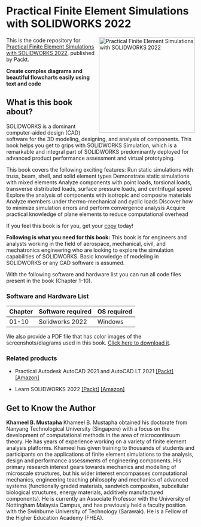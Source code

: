 # Practical Finite Element Simulations with SOLIDWORKS 2022

<a href="https://www.packtpub.com/product/practical-finite-element-simulations-with-solidworks-2022/9781801819923"><img src="https://static.packt-cdn.com/products/9781801819923/cover/smaller" alt="Practical Finite Element Simulations with SOLIDWORKS 2022" height="256px" align="right"></a>

This is the code repository for [Practical Finite Element Simulations with SOLIDWORKS 2022](https://www.packtpub.com/product/practical-finite-element-simulations-with-solidworks-2022/9781801819923), published by Packt.

**Create complex diagrams and beautiful flowcharts easily using text and code**

## What is this book about?
SOLIDWORKS is a dominant computer-aided design (CAD) software for the 3D modeling, designing, and analysis of components. This book helps you get to grips with SOLIDWORKS Simulation, which is a remarkable and integral part of SOLIDWORKS predominantly deployed for advanced product performance assessment and virtual prototyping.

This book covers the following exciting features:
Run static simulations with truss, beam, shell, and solid element types
Demonstrate static simulations with mixed elements
Analyze components with point loads, torsional loads, transverse distributed loads, surface pressure loads, and centrifugal speed
Explore the analysis of components with isotropic and composite materials
Analyze members under thermo-mechanical and cyclic loads
Discover how to minimize simulation errors and perform convergence analysis
Acquire practical knowledge of plane elements to reduce computational overhead

If you feel this book is for you, get your [copy](https://www.amazon.com/Practical-Finite-Element-Simulations-SOLIDWORKS/dp/1801819920) today!

**Following is what you need for this book:**
This book is for engineers and analysts working in the field of aerospace, mechanical, civil, and mechatronics engineering who are looking to explore the simulation capabilities of SOLIDWORKS. Basic knowledge of modeling in SOLIDWORKS or any CAD software is assumed.

With the following software and hardware list you can run all code files present in the book (Chapter 1-10).
### Software and Hardware List
| Chapter | Software required | OS required |
| -------- | ------------------------------------ | ----------------------------------- |
| 01-10 | Solidworks 2022 | Windows |


We also provide a PDF file that has color images of the screenshots/diagrams used in this book. [Click here to download it](https://static.packt-cdn.com/downloads/9781801819923_ColorImages.pdf).

### Related products
* Practical Autodesk AutoCAD 2021 and AutoCAD LT 2021 [[Packt]](https://www.packtpub.com/product/practical-autodesk-autocad-2021-and-autocad-lt-2021/9781789809152) [[Amazon]](https://www.amazon.com/Practical-Autodesk-AutoCAD-2021-no-nonsense/dp/1789809150/ref=tmm_pap_swatch_0?_encoding=UTF8&qid=&sr=)

* Learn SOLIDWORKS 2022 [[Packt]](https://www.packtpub.com/product/learn-solidworks-2020/9781789804102) [[Amazon]](https://www.amazon.com/Learn-SOLIDWORKS-2020-hands-accomplished/dp/1789804108)


## Get to Know the Author
**Khameel B. Mustapha**
Khameel B. Mustapha obtained his doctorate from Nanyang Technological University (Singapore) with a focus on the development of computational methods in the area of microcontinuum theory. He has years of experience working on a variety of finite element analysis platforms. Khameel has given training to thousands of students and participants on the applications of finite element simulations to the analysis, design and performance assessments of engineering components. His primary research interest gears towards mechanics and modelling of microscale structures, but his wider interest encompasses computational mechanics, engineering teaching philosophy and mechanics of advanced systems (functionally graded materials, sandwich composites, subcellular biological structures, energy materials, additively manufactured components). He is currently an Associate Professor with the University of Nottingham Malaysia Campus, and has previously held a faculty position with the Swinburne University of Technology (Sarawak). He is a Fellow of the Higher Education Academy (FHEA).
